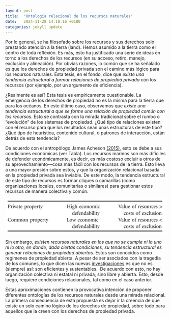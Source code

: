 ```yaml
---
layout: post
title:  "Ontología relacional de los recursos naturales"
date:   2024-11-28 14:10:16 +0100
categories: jekyll update
---
```


Por lo general, se ha filosofado sobre los recursos y sus derechos solo prestando atención a la tierra (land). Hemos asumido a la tierra como el centro de toda reflexión. Es más, esto ha justificado una serie de ideas en torno a los derechos de los recursos (en su acceso, retiro, manejo, exclusión y alineación). Por obvias razones, lo común que se ha señalado es que los derechos de propiedad privada son el camino más lógico para los recursos naturales. Esta tesis, en el fondo, dice que *existe una tendencia estructural a formar relaciones de propiedad privada* con los recursos (por ejemplo, por un argumento de eficiencia).

¿Realmente es así? Esta tesis es empíricamente cuestionable. La emergencia de los derechos de propiedad no es la misma para la tierra que para los océanos. En este último caso, observamos que *existe una tendencia estructural a que se forme una relación de propiedad común con los recursos*. Esto se contrasta con la mirada tradicional sobre el rumbo o “evolución” de los sistemas de propiedad. ¿Qué tipo de relaciones existen con el recurso para que los resultados sean unas estructuras de este tipo? ¿Qué tipo de heurística, contenido cultural, o patrones de interacción, están detrás de esta tendencia?

De acuerdo con el antropólogo James Acheson [(2015)](https://www.journals.uchicago.edu/doi/full/10.1086/679482), esto se debe a sus condiciones económicas (ver Tabla). Los recursos marinos son más difíciles de defender económicamente, es decir, es más costoso excluir a otros de su aprovechamiento—cosa más fácil con los recursos de la tierra. Esto lleva a una mayor presión sobre estos, y que la organización relacional basada en la propiedad privada sea inviable. De este modo, la tendencia estructural de este tipo de recursos es formar cliques o camarillas (como organizaciones locales, comunitarias o similares) para gestionar estos recursos de manera colectiva y común.

![Acheson](fig_acheson.png)

Sin embargo, *existen recursos naturales en los que no se cumple ni lo uno ni lo otro, en donde, dada ciertas condiciones, su tendencia estructural es generar relaciones de propiedad abiertas*. Estos son conocidos como regímenes de propiedad abierta. A pesar de ser asociados con la tragedia de los comunes, lo que dicen las nuevas [investigaciones](https://www.pnas.org/doi/10.1073/pnas.1812028115) es que no es (siempre) así: son eficientes y sustentables.  De acuerdo con esto, no hay organización colectiva ni estatal ni privada, sino libre y abierta. Esto, desde luego, requiere condiciones relacionales, tal como en el caso anterior.

Estas aproximaciones contienen la provocativa intención de proponer diferentes ontologías de los recursos naturales desde una mirada relacional. La primera consecuencia de esta propuesta es dejar ir la creencia de que existe un solo camino lógico de los derechos de propiedad, sobre todo para aquellos que la creen con los derechos de propiedad privada.  